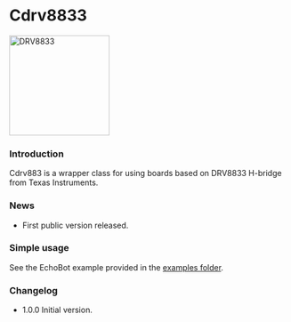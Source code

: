 # Cdrv8833

<img src="https://github.com/shurillu/Cdrv8833/blob/f3dccc3f0448b2a2071de1e72d5ad1d12b7a835d/images/DRV8833.jpg" alt="DRV8833" width="180"/>

### Introduction
Cdrv883 is a wrapper class for using boards based on DRV8833 H-bridge from Texas Instruments.

### News
+ First public version released.

### Simple usage
See the EchoBot example provided in the [examples folder](https://github.com/shurillu/CTBot/tree/master/examples).

### Changelog
+ 1.0.0 Initial version.

